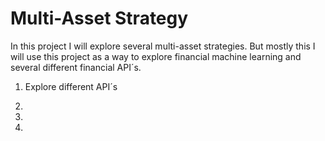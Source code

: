 # Multi-Asset Strategy

In this project I will explore several multi-asset strategies. But mostly this I will use this project as a way to explore financial machine learning and several different financial API´s.

1) Explore different API´s

2)

3)

4)
